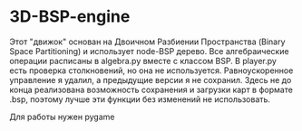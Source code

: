 # 3D-BSP-engine

Этот "движок" основан на Двоичном Разбиении Пространства (Binary Space Partitioning) и использует node-BSP дерево.
Все алгебраические операции расписаны в algebra.py вместе с классом BSP. В player.py есть проверка столкновений, но она не используется. 
Равноускоренное управление я удалил, а предыдущие версии я не сохранил. Здесь не до конца реализована возможность сохранения и загрузки карт в формате .bsp,
поэтому лучше эти функции без изменений не использовать. 

Для работы нужен pygame
